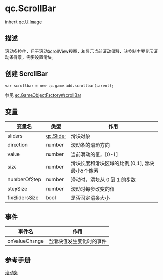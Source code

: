 # qc.ScrollBar
inherit [qc.UIImage](CUIImage.md)

## 描述
滚动条控件，用于滚动ScrollView视图，和显示当前滚动偏移，该控制主要显示滚动条背景，需要设置滑块。

## 创建 ScrollBar
````
var scrollbar = new qc.game.add.scrollbar(parent);
````
参见 [qc.GameObjectFactory#scrollBar](scrollBar.md)

## 变量
| 变量名        |  类型     |   作用           |
| ------------- |-------------| -------------|
| sliders | [qc.Slider](CSlider.md) | 滑块对象 |
| direction | number | 滚动条的滑动方向 |
| value | number | 当前滑动的值，[0-1] |
| size | number | 滑块长度和滑块区域的比例,(0,1], 滑块最小5个像素 |
| numberOfStep | number | 滑动时，滑块从 0 到 1 的步数 |
| stepSize | number | 滚动时每步改变的值 |
| fixSlidersSize | bool | 是否固定滑条大小 |

## 事件
| 事件名  | 作用 |
| ------------- |-------------|
| onValueChange | 当滑块值发生变化时的事件 |

## 参考手册
[滚动条](http://docs.zuoyouxi.com/manual/Sample/ScrollView.html)